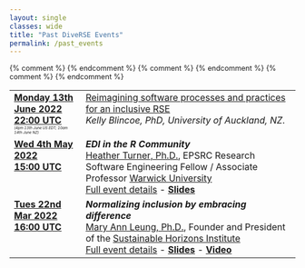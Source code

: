 ```yaml
---
layout: single
classes: wide
title: "Past DiveRSE Events"
permalink: /past_events
---
```


<div class="notice notice--primary" style="font-size: 0.9em !important;">
    <table>
        {% comment %}
        <!╌2022 June event╌>
        {% endcomment %}
        <tr>
            <td style="vertical-align: top;">
                <strong><a href="https://www.timeanddate.com/worldclock/converter.html?iso=20220613T220000&p1=103&p2=224&p3=64&p4=179&p5=1440&p6=136&p7=37&p8=196&p9=240&p10=22" target="_blank" rel="noopener noreferrer">Monday 13th June 2022<br/>22:00 UTC</a></strong><br/><em style="font-size: 0.4rem;">(4pm 13th June US EDT; 10am 14th June NZ)</em>
            </td>
            <td  style="vertical-align: top;">
                <a href="/events/2022-06-14" target="_blank" rel="noopener noreferrer">Reimagining software processes and practices for an inclusive RSE</a><br/>
                <em>Kelly Blincoe, PhD, University of Auckland, NZ</em>.
            </td>
        </tr>
        {% comment %}
        <!╌2022 May event╌>
        {% endcomment %}
        <tr>
            <td style="vertical-align: top;">
                <strong><a href="https://www.timeanddate.com/worldclock/converter.html?iso=20220504T150000&p1=224&p2=64&p3=179&p4=1440&p5=136&p6=37&p7=101&p8=170&p9=776&p10=438&p11=236&p12=240" target="_blank" rel="noopener noreferrer">Wed 4th May 2022<br/>15:00 UTC</a></strong>
            </td>
            <td>
                <strong><em>EDI in the R Community</em></strong><br/>
                <a href="https://warwick.ac.uk/fac/sci/statistics/staff/academic-research/turner/" 
                target="_blank" rel="noopener noreferrer">Heather Turner, Ph.D.</a>, EPSRC Research Software Engineering Fellow / Associate Professor <a href="https://warwick.ac.uk/" target="_blank"
                rel="noopener noreferrer"> Warwick University</a>
                <br/>
                <a href="/events/2022-05-04" target="_blank" rel="noopener noreferrer">
                Full event details</a> - <a href="https://heatherturner.net/talks/DiveRSE2022" target="_blank" rel="noopener noreferrer">
                <strong>Slides</strong></a>
            </td>
        </tr>
        {% comment %}
        <!╌ 2022 March Event ╌>
        {% endcomment %}
        <tr>
            <td style="vertical-align: top;">
                <strong><a href="https://www.timeanddate.com/worldclock/converter.html?iso=20220322T160000&p1=224&p2=64&p3=179&p4=1440&p5=136&p6=37&p7=101&p8=170&p9=776&p10=438&p11=236&p12=240" target="_blank" rel="noopener noreferrer">Tues 22nd Mar 2022<br/>16:00 UTC</a></strong>
            </td>
            <td>
                <strong><em>Normalizing inclusion by embracing difference</em></strong><br/>
                <a href="https://shinstitute.org/mary-ann-leung-founder-and-president-2/" 
                target="_blank" rel="noopener noreferrer">Mary Ann Leung, Ph.D.</a>, Founder
                and President of the <a href="https://shinstitute.org/" target="_blank"
                rel="noopener noreferrer"> Sustainable Horizons Institute</a>
                <br/>
                <a href="/events/2022-03-22" target="_blank" rel="noopener noreferrer">
                Full event details</a> - <a href="https://drive.google.com/file/d/1b3tShNFNwhuafrrHxtU1T_a_x15Kb2K1/view?usp=sharing" target="_blank" rel="noopener noreferrer">
                <strong>Slides</strong></a> - <a href="https://www.youtube.com/watch?v=IDKVrqRjGaI" target="_blank" rel="noopener noreferrer"><strong>Video</strong></a>
            </td>
        </tr>
    </table>
</div>
